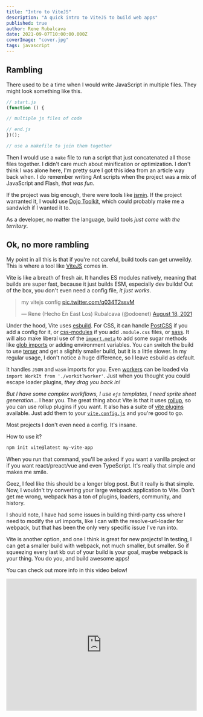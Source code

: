```yaml
---
title: "Intro to ViteJS"
description: "A quick intro to ViteJS to build web apps"
published: true
author: Rene Rubalcava
date: 2021-09-07T10:00:00.000Z
coverImage: "cover.jpg"
tags: javascript
---
```


## Rambling

There used to be a time when I would write JavaScript in multiple files. They might look something like this.

```js
// start.js
(function () {

// multiple js files of code

// end.js
})();

// use a makefile to join them together
```

Then I would use a `make` file to run a script that just concatenated all those files together. I didn't care much about minification or optimization. I don't think I was alone here, I'm pretty sure I got this idea from an article way back when. I do remember writing Ant scripts when the project was a mix of JavaScript and Flash, _that was fun_.

If the project was big enough, there were tools like [jsmin](https://www.crockford.com/jsmin.html). If the project warranted it, I would use [Dojo Toolkit](https://dojotoolkit.org/), which could probably make me a sandwich if I wanted it to.

As a developer, no matter the language, build tools _just come with the territory_.

## Ok, no more rambling

My point in all this is that if you're not careful, build tools can get unweildy. This is where a tool like [ViteJS](https://vitejs.dev/) comes in.

Vite is like a breath of fresh air. It handles ES modules natively, meaning that builds are super fast, because it just builds ESM, especially dev builds! Out of the box, you don't even need a config file, _it just works_.

<blockquote class="twitter-tweet"><p lang="pl" dir="ltr">my vitejs config <a href="https://t.co/q034T2ssvM">pic.twitter.com/q034T2ssvM</a></p>&mdash; Rene (Hecho En East Los) Rubalcava (@odoenet) <a href="https://twitter.com/odoenet/status/1428017428441681926?ref_src=twsrc%5Etfw">August 18, 2021</a></blockquote> <script async src="https://platform.twitter.com/widgets.js" charset="utf-8"></script>

Under the hood, Vite uses [esbuild](http://esbuild.github.io/). For CSS, it can handle [PostCSS](https://postcss.org/) if you add a config for it, or [css-modules](https://github.com/css-modules/css-modules) if you add `.module.css` files, or [sass](https://sass-lang.com/). It will also make liberal use of the [`import.meta`](https://developer.mozilla.org/en-US/docs/Web/JavaScript/Reference/Statements/import.meta) to add some sugar methods like [glob imports](https://vitejs.dev/guide/features.html#glob-import) or adding environment variables. You can switch the build to use [terser](https://terser.org/) and get a slightly smaller build, but it is a little slower. In my regular usage, I don't notice a huge difference, so I leave esbuild as default.

It handles `JSON` and `wasm` imports for you. Even [workers](https://vitejs.dev/guide/features.html#web-workers) can be loaded via `import WorkIt from './workit?worker'`. Just when you thought you could escape loader plugins, _they drag you back in!_

_But I have some complex workflows, I use `ejs` templates, I need sprite sheet generation_... I hear you. The great thing about Vite is that it uses [rollup](https://www.rollupjs.org/), so you can use rollup plugins if you want. It also has a suite of [vite plugins](https://github.com/vitejs/awesome-vite#plugins) available. Just add them to your [`vite.config.js`](https://vitejs.dev/config/) and you're good to go.

Most projects I don't even need a config. It's insane.

How to use it?

```bash
npm init vite@latest my-vite-app
```

When you run that command, you'll be asked if you want a vanilla project or if you want react/preact/vue and even TypeScript. It's really that simple and makes me smile.

Geez, I feel like this should be a longer blog post. But it really is that simple. Now, I wouldn't try converting your large webpack application to Vite. Don't get me wrong, webpack has a ton of plugins, loaders, community, and history.

I should note, I have had some issues in building third-party css where I need to modify the url imports, like I can with the resolve-url-loader for webpack, but that has been the only very specific issue I've run into.

Vite is another option, and one I think is great for new projects! In testing, I can get a smaller build with webpack, not much smaller, but smaller. So if squeezing every last kb out of your build is your goal, maybe webpack is your thing. You do you, and build awesome apps!

You can check out more info in this video below!

<iframe width="100%" height="350" src="https://www.youtube.com/embed/sV1Tcie2SR8" title="YouTube video player" frameborder="0" allow="accelerometer; autoplay; clipboard-write; encrypted-media; gyroscope; picture-in-picture" allowfullscreen></iframe>
